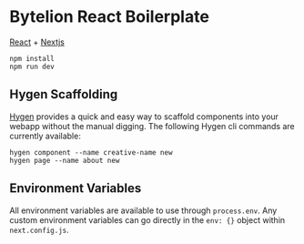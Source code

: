 # Bytelion React Boilerplate

[React](https://reactjs.org/) + [Nextjs](https://nextjs.org/)

```
npm install
npm run dev
```


## Hygen Scaffolding

[Hygen](https://www.hygen.io/templates/) provides a quick and easy way to scaffold components into your webapp without the manual digging. The following Hygen cli commands are currently available:

```
hygen component --name creative-name new
hygen page --name about new
```


## Environment Variables

All environment variables are available to use through `process.env`. Any custom environment variables can go directly in the `env: {}` object within `next.config.js`.